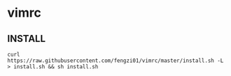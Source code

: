 # vimrc
## INSTALL
```
curl https://raw.githubusercontent.com/fengzi01/vimrc/master/install.sh -L > install.sh && sh install.sh
```

